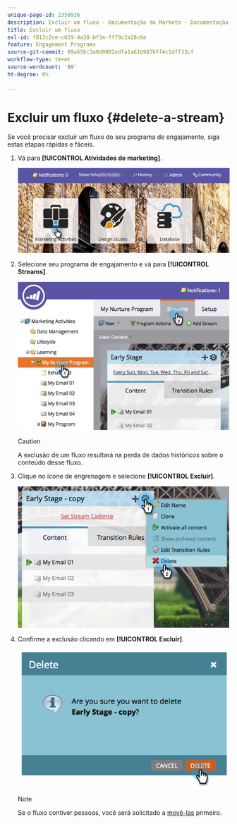 ```yaml
---
unique-page-id: 2359936
description: Excluir um fluxo - Documentação do Marketo - Documentação do produto
title: Excluir um fluxo
exl-id: f813c2ce-c819-4a38-bf3e-ff79c2a28c6e
feature: Engagement Programs
source-git-commit: 09a656c3a0d0002edfa1a61b987bff4c1dff33cf
workflow-type: tm+mt
source-wordcount: '89'
ht-degree: 6%

---
```


# Excluir um fluxo {#delete-a-stream}

Se você precisar excluir um fluxo do seu programa de engajamento, siga estas etapas rápidas e fáceis.

1. Vá para **[!UICONTROL Atividades de marketing]**.

   ![](assets/login-marketing-activities-1.png)

1. Selecione seu programa de engajamento e vá para **[!UICONTROL Streams]**.

   ![](assets/cloneasteam-2.jpg)

   >[!CAUTION]
   >
   >A exclusão de um fluxo resultará na perda de dados históricos sobre o conteúdo desse fluxo.

1. Clique no ícone de engrenagem e selecione **[!UICONTROL Excluir]**.

   ![](assets/image2014-9-15-17-3a47-3a27.png)

1. Confirme a exclusão clicando em **[!UICONTROL Excluir]**.

   ![](assets/image2014-9-15-17-3a47-3a31.png)

   >[!NOTE]
   >
   >Se o fluxo contiver pessoas, você será solicitado a [movê-las](/help/marketo/product-docs/core-marketo-concepts/smart-campaigns/program-flow-actions/change-engagement-program-stream.md) primeiro.
